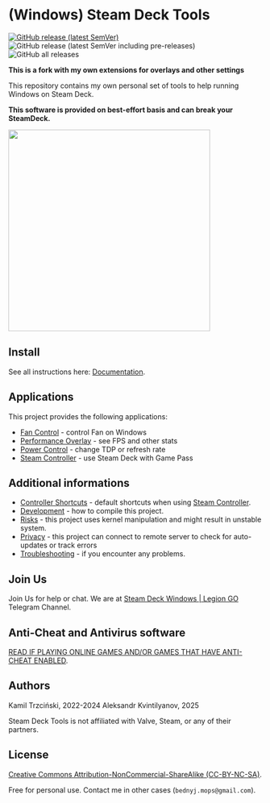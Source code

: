 # (Windows) Steam Deck Tools

[![GitHub release (latest SemVer)](https://img.shields.io/github/v/release/mops1k/steam-deck-tools?label=stable&style=flat-square)](https://github.com/mops1k/steam-deck-tools/releases/latest)
![GitHub release (latest SemVer including pre-releases)](https://img.shields.io/github/v/release/mops1k/steam-deck-tools?color=red&include_prereleases&label=beta&style=flat-square)
![GitHub all releases](https://img.shields.io/github/downloads/mops1k/steam-deck-tools/total?style=flat-square)

**This is a fork with my own extensions for overlays and other settings**

This repository contains my own personal set of tools to help running Windows on Steam Deck.

**This software is provided on best-effort basis and can break your SteamDeck.**

<img src="docs/images/overlay.png" height="400"/>

## Install

See all instructions here: [Documentation](docs/README.md).

## Applications

This project provides the following applications:

- [Fan Control](docs/fan-control.md) - control Fan on Windows
- [Performance Overlay](docs/performance-overlay.md) - see FPS and other stats
- [Power Control](docs/power-control.md) - change TDP or refresh rate
- [Steam Controller](docs/steam-controller.md) - use Steam Deck with Game Pass

## Additional informations

- [Controller Shortcuts](docs/shortcuts.md) - default shortcuts when using [Steam Controller](docs/steam-controller.md).
- [Development](docs/development.md) - how to compile this project.
- [Risks](docs/risks.md) - this project uses kernel manipulation and might result in unstable system.
- [Privacy](docs/privacy.md) - this project can connect to remote server to check for auto-updates or track errors
- [Troubleshooting](docs/troubleshooting.md) - if you encounter any problems.

## Join Us

Join Us for help or chat. We are at [Steam Deck Windows | Legion GO](https://t.me/steamdeckwin) Telegram Channel.

## Anti-Cheat and Antivirus software

[READ IF PLAYING ONLINE GAMES AND/OR GAMES THAT HAVE ANTI-CHEAT ENABLED](docs/anticheat.md).

## Authors

Kamil Trzciński, 2022-2024
Aleksandr Kvintilyanov, 2025

Steam Deck Tools is not affiliated with Valve, Steam, or any of their partners.

## License

[Creative Commons Attribution-NonCommercial-ShareAlike (CC-BY-NC-SA)](http://creativecommons.org/licenses/by-nc-sa/4.0/).

Free for personal use. Contact me in other cases (`bednyj.mops@gmail.com`).
